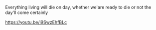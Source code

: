 
Everything living will die on day,
whether we'are ready to die or not
the day'll come certainly

https://youtu.be/i9SwzEhfBLc

